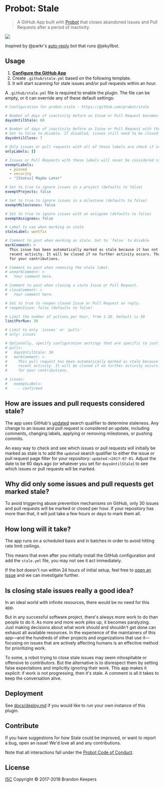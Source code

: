 # Probot: Stale

> A GitHub App built with [Probot](https://github.com/probot/probot) that closes abandoned Issues and Pull Requests after a period of inactivity.

[![](https://cloud.githubusercontent.com/assets/173/23858697/4885f0d6-07cf-11e7-96ed-716948027bbc.png)](https://github.com/probot/demo/issues/2)

Inspired by @parkr's [auto-reply](https://github.com/parkr/auto-reply#optional-mark-and-sweep-stale-issues) bot that runs @jekyllbot.

## Usage

1. **[Configure the GitHub App](https://github.com/apps/stale)**
2. Create `.github/stale.yml` based on the following template.
3. It will start scanning for stale issues and/or pull requests within an hour.

A `.github/stale.yml` file is required to enable the plugin. The file can be empty, or it can override any of these default settings:

```yml
# Configuration for probot-stale - https://github.com/probot/stale

# Number of days of inactivity before an Issue or Pull Request becomes stale
daysUntilStale: 60

# Number of days of inactivity before an Issue or Pull Request with the stale label is closed.
# Set to false to disable. If disabled, issues still need to be closed manually, but will remain marked as stale.
daysUntilClose: 7

# Only issues or pull requests with all of these labels are check if stale. Defaults to `[]` (disabled)
onlyLabels: []

# Issues or Pull Requests with these labels will never be considered stale. Set to `[]` to disable
exemptLabels:
  - pinned
  - security
  - "[Status] Maybe Later"

# Set to true to ignore issues in a project (defaults to false)
exemptProjects: false

# Set to true to ignore issues in a milestone (defaults to false)
exemptMilestones: false

# Set to true to ignore issues with an assignee (defaults to false)
exemptAssignees: false

# Label to use when marking as stale
staleLabel: wontfix

# Comment to post when marking as stale. Set to `false` to disable
markComment: >
  This issue has been automatically marked as stale because it has not had
  recent activity. It will be closed if no further activity occurs. Thank you
  for your contributions.

# Comment to post when removing the stale label.
# unmarkComment: >
#   Your comment here.

# Comment to post when closing a stale Issue or Pull Request.
# closeComment: >
#   Your comment here.

# Set to true to reopen closed Issue or Pull Request on reply.
# reopenIssue: false (defaults to false)

# Limit the number of actions per hour, from 1-30. Default is 30
limitPerRun: 30

# Limit to only `issues` or `pulls`
# only: issues

# Optionally, specify configuration settings that are specific to just 'issues' or 'pulls':
# pulls:
#   daysUntilStale: 30
#   markComment: >
#     This pull request has been automatically marked as stale because it has not had
#     recent activity. It will be closed if no further activity occurs. Thank you
#     for your contributions.

# issues:
#   exemptLabels:
#     - confirmed
```

## How are issues and pull requests considered stale?

The app uses GitHub's [updated](https://help.github.com/articles/searching-issues/#search-based-on-when-an-issue-or-pull-request-was-created-or-last-updated) search qualifier to determine staleness. Any change to an issues and pull request is considered an update, including comments, changing labels, applying or removing milestones,  or pushing commits.

An easy way to check and see which issues or pull requests will initially be marked as stale is to add the `updated` search qualifier to either the issue or pull request page filter for your repository: `updated:<2017-07-01`. Adjust the date to be 60 days ago (or whatever you set for `daysUntilStale`) to see which issues or pull requests will be marked.

## Why did only some issues and pull requests get marked stale?

To avoid triggering abuse prevention mechanisms on GitHub, only 30 issues and pull requests will be marked or closed per hour. If your repository has more than that, it will just take a few hours or days to mark them all.

## How long will it take?

The app runs on a scheduled basis and in batches in order to avoid hitting rate limit ceilings.

This means that even after you initially install the GitHub configuration and add the `stale.yml` file, you may not see it act immediately.

If the bot doesn't run within 24 hours of initial setup, feel free to [open an issue](https://github.com/probot/stale/issues/new) and we can investigate further.

## Is closing stale issues really a good idea?

In an ideal world with infinite resources, there would be no need for this app.

But in any successful software project, there's always more work to do than people to do it. As more and more work piles up, it becomes paralyzing. Just making decisions about what work should and shouldn't get done can exhaust all available resources. In the experience of the maintainers of this app—and the hundreds of other projects and organizations that use it—focusing on issues that are actively affecting humans is an effective method for prioritizing work.

To some, a robot trying to close stale issues may seem inhospitable or offensive to contributors. But the alternative is to disrespect them by setting false expectations and implicitly ignoring their work. This app makes it explicit: if work is not progressing, then it's stale. A comment is all it takes to keep the conversation alive.

## Deployment

See [docs/deploy.md](docs/deploy.md) if you would like to run your own instance of this plugin.

## Contribute

If you have suggestions for how Stale could be improved, or want to report a bug, open an issue! We'd love all and any contributions.

Note that all interactions fall under the [Probot Code of Conduct](https://github.com/probot/probot/blob/master/CODE_OF_CONDUCT.md).

## License

[ISC](LICENSE) Copyright © 2017-2018 Brandon Keepers

